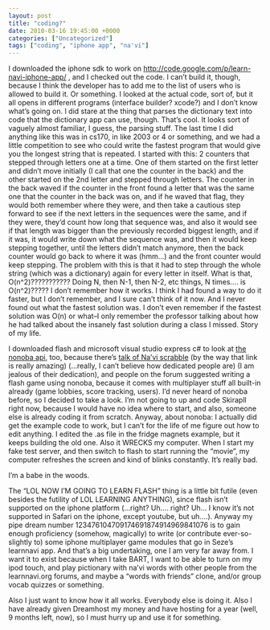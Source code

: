 ```yaml
---
layout: post
title: "coding?"
date: 2010-03-16 19:45:00 +0000
categories: ["Uncategorized"]
tags: ["coding", "iphone app", "na'vi"]
---
```


I downloaded the iphone sdk to work on http://code.google.com/p/learn-navi-iphone-app/ , and I checked out the code. I can’t build it, though, because I think the developer has to add me to the list of users who is allowed to build it. Or something. I looked at the actual code, sort of, but it all opens in different programs (interface builder? xcode?) and I don’t know what’s going on. I did stare at the thing that parses the dictionary text into code that the dictionary app can use, though. That’s cool. It looks sort of vaguely almost familiar, I guess, the parsing stuff. The last time I did anything like this was in cs170, in like 2003 or 4 or something, and we had a little competition to see who could write the fastest program that would give you the longest string that is repeated. I started with this: 2 counters that stepped through letters one at a time. One of them started on the first letter and didn’t move initially (I call that one the counter in the back) and the other started on the 2nd letter and stepped through letters. The counter in the back waved if the counter in the front found a letter that was the same one that the counter in the back was on, and if he waved that flag, they would both remember where they were, and then take a cautious step forward to see if the next letters in the sequences were the same, and if they were, they’d count how long that sequence was, and also it would see if that length was bigger than the previously recorded biggest length, and if it was, it would write down what the sequence was, and then it would keep stepping together, until the letters didn’t match anymore, then the back counter would go back to where it was (hmm…) and the front counter would keep stepping. The problem with this is that it had to step through the whole string (which was a dictionary) again for every letter in itself. What is that, O(n^2)??????????? Doing N, then N-1, then N-2, etc things, N times…. is O(n^2)????? I don’t remember how it works. I think I had found a way to do it faster, but I don’t remember, and I sure can’t think of it now. And I never found out what the fastest solution was. I don’t even remember if the fastest solution was O(n) or what–I only remember the professor talking about how he had talked about the insanely fast solution during a class I missed. Story of my life.

I downloaded flash and microsoft visual studio express c# to look at [the nonoba api](http://www.nonoba.com/developers/documentation/multiplayerapi/gettingstarted), too, because there’s [talk of Na’vi scrabble](http://forum.learnnavi.org/your-projects-other-resources/navi-scrabble-letter-count/msg116485/#msg116485) (by the way that link is really amazing) (…really, I can’t believe how dedicated people are) (I am jealous of their dedication), and people on the forum suggested writing a flash game using nonoba, because it comes with multiplayer stuff all built-in already (game lobbies, score tracking, users). I’d never heard of nonoba before, so I decided to take a look. I’m not going to up and code Skìrapll right now, because I would have no idea where to start, and also, someone else is already coding it from scratch. Anyway, about nonoba: I actually did get the example code to work, but I can’t for the life of me figure out how to edit anything. I edited the .as file in the fridge magnets example, but it keeps building the old one. Also it WRECKS my computer. When I start my fake test server, and then switch to flash to start running the “movie”, my computer refreshes the screen and kind of blinks constantly. It’s really bad.

I’m a babe in the woods.

The “LOL NOW I’M GOING TO LEARN FLASH” thing is a little bit futile (even besides the futility of LOL LEARNING ANYTHING), since flash isn’t supported on the iphone platform (…right? Uh…. right? Uh… I know it’s not supported in Safari on the iphone, except youtube, but uh….). Anyway my pipe dream number 123476104709174691874914969841076 is to gain enough proficiency (somehow, magically) to write (or contribute ever-so-slightly to) some iphone multiplayer game modules that go in Seze’s learnnavi app. And that’s a big undertaking, one I am very far away from. I want it to exist because when I take BART, I want to be able to turn on my ipod touch, and play pictionary with na’vi words with other people from the learnnavi.org forums, and maybe a “words with friends” clone, and/or group vocab quizzes or something. 

Also I just want to know how it all works. Everybody else is doing it. Also I have already given Dreamhost my money and have hosting for a year (well, 9 months left, now), so I must hurry up and use it for something.